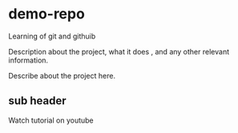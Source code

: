 # demo-repo
Learning of git and githuib


Description about the project, what it does , and any other relevant information.

Describe about the project here.

## sub header

Watch tutorial on youtube
